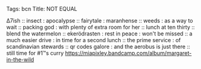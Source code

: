 Tags: bcn
Title: NOT EQUAL
  
∆7ish :: insect : apocalypse :: fairytale : maranhense :: weeds : as a way to wait :: packing god : with plenty of extra room for her :: lunch at ten thirty :: blend the watermelon :: ekerödrasten : rest in peace : won't be missed :: a much easier drive : in time  for a second lunch :: the prime service : of scandinavian stewards :: qr codes galore : and the aerobus is just there :: still time for #1™s curry
<https://miapixley.bandcamp.com/album/margaret-in-the-wild>  

